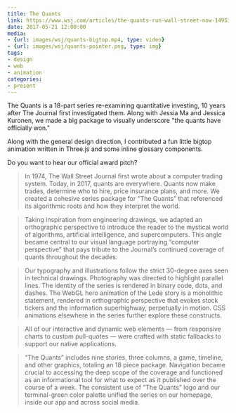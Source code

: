 ```yaml
---
title: The Quants
link: https://www.wsj.com/articles/the-quants-run-wall-street-now-1495389108?mg=prod/accounts-wsj
date: 2017-05-21 12:00:00
media:
- {url: images/wsj/quants-bigtop.mp4, type: video}
- {url: images/wsj/quants-pointer.png, type: img}
tags:
- design
- web
- animation
categories:
- present
---
```


The Quants is a 18-part series re-examining quantitative investing, 10 years after The Journal first investigated them. Along with Jessia Ma and Jessica Kuronen, we made a big package to visually underscore "the quants have officially won."

Along with the general design direction, I contributed a fun little bigtop animation written in Three.js and some inline glossary components. 

Do you want to hear our official award pitch?

> In 1974, The Wall Street Journal first wrote about a computer trading system. Today, in 2017, quants are everywhere. Quants now make trades, determine who to hire, price insurance plans, and more. We created a cohesive series package for “The Quants” that referenced its algorithmic roots and how they interpret the world.

> Taking inspiration from engineering drawings, we adapted an orthographic perspective to introduce the reader to the mystical world of algorithms, artificial intelligence, and supercomputers. This angle became central to our visual language portraying “computer perspective” that pays tribute to the Journal’s continued coverage of quants throughout the decades.

> Our typography and illustrations follow the strict 30-degree axes seen in technical drawings. Photography was directed to highlight parallel lines. The identity of the series is rendered in binary code, dots, and dashes. The WebGL hero animation of the Lede story is a monolithic statement, rendered in orthographic perspective that evokes stock tickers and the information superhighway, perpetually in motion. CSS animations elsewhere in the series further explore these constructs.

> All of our interactive and dynamic web elements — from responsive charts to custom pull-quotes —  were crafted with static fallbacks to support our native applications.

> “The Quants” includes nine stories, three columns, a game, timeline, and other graphics, totaling an 18 piece package. Navigation became crucial to accessing the deep scope of the coverage and functioned as an informational tool for what to expect as it published over the course of a week. The consistent use of “The Quants” logo and our terminal-green color palette unified the series on our homepage, inside our app and across social media. 
